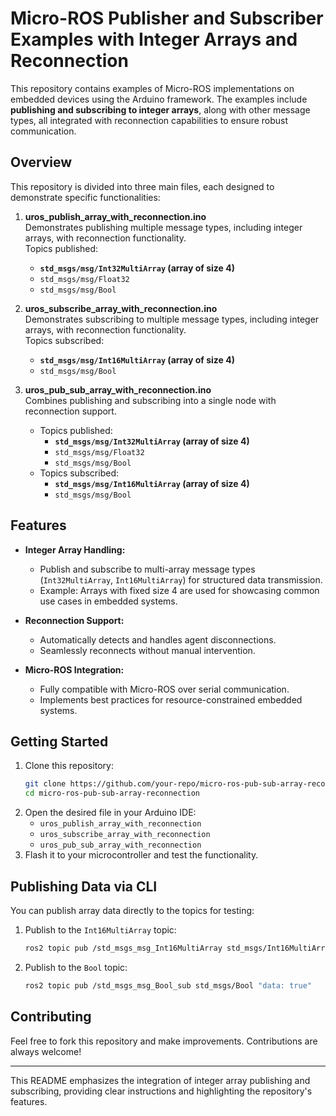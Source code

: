 # Micro-ROS Publisher and Subscriber Examples with Integer Arrays and Reconnection

This repository contains examples of Micro-ROS implementations on embedded devices using the Arduino framework. The examples include **publishing and subscribing to integer arrays**, along with other message types, all integrated with reconnection capabilities to ensure robust communication.

## Overview

This repository is divided into three main files, each designed to demonstrate specific functionalities: 

1. **uros_publish_array_with_reconnection.ino**  
   Demonstrates publishing multiple message types, including integer arrays, with reconnection functionality.  
   Topics published:  
   - **`std_msgs/msg/Int32MultiArray` (array of size 4)**  
   - `std_msgs/msg/Float32`  
   - `std_msgs/msg/Bool`

2. **uros_subscribe_array_with_reconnection.ino**  
   Demonstrates subscribing to multiple message types, including integer arrays, with reconnection functionality.  
   Topics subscribed:  
   - **`std_msgs/msg/Int16MultiArray` (array of size 4)**  
   - `std_msgs/msg/Bool`

3. **uros_pub_sub_array_with_reconnection.ino**  
   Combines publishing and subscribing into a single node with reconnection support.  
   - Topics published:  
     - **`std_msgs/msg/Int32MultiArray` (array of size 4)**  
     - `std_msgs/msg/Float32`  
     - `std_msgs/msg/Bool`  
   - Topics subscribed:  
     - **`std_msgs/msg/Int16MultiArray` (array of size 4)**  
     - `std_msgs/msg/Bool`

## Features

- **Integer Array Handling:**  
   - Publish and subscribe to multi-array message types (`Int32MultiArray`, `Int16MultiArray`) for structured data transmission.  
   - Example: Arrays with fixed size 4 are used for showcasing common use cases in embedded systems.

- **Reconnection Support:**  
   - Automatically detects and handles agent disconnections.  
   - Seamlessly reconnects without manual intervention.

- **Micro-ROS Integration:**  
   - Fully compatible with Micro-ROS over serial communication.  
   - Implements best practices for resource-constrained embedded systems.

## Getting Started

1. Clone this repository:
   ```bash
   git clone https://github.com/your-repo/micro-ros-pub-sub-array-reconnection.git
   cd micro-ros-pub-sub-array-reconnection
   ```
2. Open the desired file in your Arduino IDE:
   - `uros_publish_array_with_reconnection`
   - `uros_subscribe_array_with_reconnection`
   - `uros_pub_sub_array_with_reconnection`
3. Flash it to your microcontroller and test the functionality.

## Publishing Data via CLI

You can publish array data directly to the topics for testing:  
1. Publish to the `Int16MultiArray` topic:  
   ```bash
   ros2 topic pub /std_msgs_msg_Int16MultiArray std_msgs/Int16MultiArray "data: [1, 2, 3, 4]"
   ```  
2. Publish to the `Bool` topic:  
   ```bash
   ros2 topic pub /std_msgs_msg_Bool_sub std_msgs/Bool "data: true"
   ```

## Contributing

Feel free to fork this repository and make improvements. Contributions are always welcome!  

---

This README emphasizes the integration of integer array publishing and subscribing, providing clear instructions and highlighting the repository's features.
